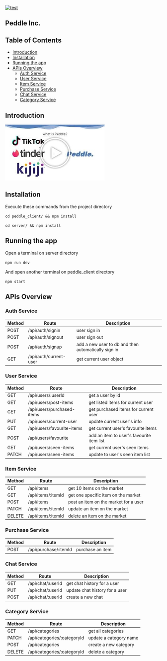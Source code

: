 [![test](https://github.com/SionYoung/peddle/actions/workflows/integrate.yml/badge.svg)](https://github.com/SionYoung/peddle/actions/workflows/integrate.yml)

## Peddle Inc.

## Table of Contents
- [Introduction](#introduction)
- [Installation](#installation)
- [Running the app](#running-the-app)
- [APIs Overview](#apis-overview)
	- [Auth Service](#auth-service)
	- [User Service](#user-service)
	- [Item Service](#item-service)
	- [Purchase Service](#purchase-service)
	- [Chat Service](#chat-service)
	- [Category Service](#category-service)

## Introduction

<a href='https://www.youtube.com/watch?v=ZuK0LSJSYA4' target='_blank'>
	<img src='intro-thumbnail.jpg' alt='Peddle Inc. Intro' />
</a>

## Installation

Execute these commands from the project directory

```
cd peddle_client/ && npm install
```

```
cd server/ && npm install
```

## Running the app

Open a terminal on server directory

```
npm run dev
```

And open another terminal on peddle_client directory

```
npm start
```

## APIs Overview

### Auth Service

| Method | Route | Description |
|---|---|---|
| POST | /api/auth/signin      | user sign in     |
| POST | /api/auth/signout     | user sign out    |
| POST | /api/auth/signup      | add a new user to db and then automatically sign in |
| GET  | /api/auth/current-user | get current user object |


### User Service
| Method | Route | Description |
|---|---|---|
| GET  | /api/users/:userId        | get a user by id |
| GET  | /api/users/post-items      | get listed items for current user |
| GET  | /api/users/purchased-items | get purchased items for current user |
| PUT  | /api/users/current-user    | update current user's info  |
| GET  | /api/users/favourite-items | get current user's favourite items |
| POST | /api/users/favourite       | add an item to user's favourite item list |
| GET  | /api/users/seen-items      | get current user's seen items |
| PATCH | /api/users/seen-items     | update to user's seen item list |

### Item Service
| Method | Route | Description |
|---|---|---|
| GET    | /api/items          | get 10 items on the market            |
| GET    | /api/items/:itemId | get one specific item on the market   |
| POST   | /api/items          | post an item on the market for a user |
| PATCH    | /api/items/:itemId | update an item on the market        |
| DELETE | /api/items/:itemId | delete an item on the market          |

### Purchase Service
| Method | Route | Description |
|---|---|---|
| POST | /api/purchase/:itemId | purchase an item |

### Chat Service
| Method | Route | Description |
|---|---|---|
| GET | /api/chat/:userId | get chat history for a user |
| PUT | /api/chat/:userId | update chat history for a user |
| POST| /api/chat/:userId | create a new chat

### Category Service
| Method | Route | Description |
|---|---|---|
| GET | /api/categories | get all categories |
| PATCH | /api/categories/:categoryId | update a category name |
| POST| /api/categories | create a new category    
| DELETE| /api/categories/:categoryId | delete a category   
